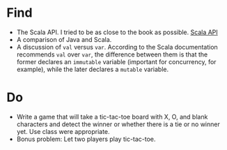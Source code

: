 # Find

- The Scala API.
  I tried to be as close to the book as possible.
  [Scala API](https://www.scala-lang.org/api/2.12.17/)
- A comparison of Java and Scala.
- A discussion of `val` versus `var`.
  According to the Scala documentation recommends `val` over `var`, the difference between them is that the former declares an `immutable` variable (important for concurrency, for example), while the later declares a `mutable` variable.

# Do

- Write a game that will take a tic-tac-toe board with X, O, and blank characters and detect the winner or whether there is a tie or no winner yet. Use class were appropriate.
- Bonus problem: Let two players play tic-tac-toe.
